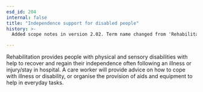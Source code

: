 ```yaml
---
esd_id: 204
internal: false
title: "Independence support for disabled people"
history: >-
  Added scope notes in version 2.02. Term name changed from 'Rehabilitation' to 'Disabled people - independence at home' in version 3.00. Name changed in version 4.0.1.

---
```


Rehabilitation provides people with physical and sensory disabilities with help to recover and regain their independence often following an illness or injury/stay in hospital.  A care worker will provide advice on how to cope with illness or disability, or organise the provision of aids and equipment to help in everyday tasks.

